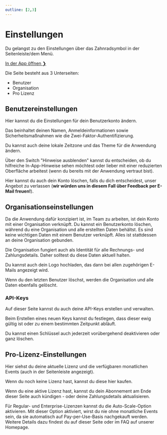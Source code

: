 ```yaml
---
outline: [2,3]
---
```


# Einstellungen

Du gelangst zu den Einstellungen über das Zahnradsymbol in der Seitenleiste/dem Menü.

[In der App öffnen ❯](https://app.add-to-calendar-pro.com/de/settings)

Die Seite besteht aus 3 Unterseiten:

* Benutzer
* Organisation
* Pro Lizenz

## Benutzereinstellungen

Hier kannst du die Einstellungen für dein Benutzerkonto ändern.

Das beinhaltet deinen Namen, Anmeldeinformationen sowie Sicherheitsmaßnahmen wie die Zwei-Faktor-Authentifizierung.

Du kannst auch deine lokale Zeitzone und das Theme für die Anwendung ändern.

Über den Switch "Hinweise ausblenden" kannst du entscheiden, ob du hilfreiche In-App-Hinweise sehen möchtest oder lieber mit einer reduzierten Oberfläche arbeitest (wenn du bereits mit der Anwendung vertraut bist).

Hier kannst du auch dein Konto löschen, falls du dich entscheidest, unser Angebot zu verlassen (**wir würden uns in diesem Fall über Feedback per E-Mail freuen!**).

## Organisationseinstellungen

Da die Anwendung dafür konzipiert ist, im Team zu arbeiten, ist dein Konto mit einer Organisation verknüpft. Du kannst ein Benutzerkonto löschen, während du eine Organisation und alle erstellten Daten behältst. Es sind keine wichtigen Daten mit einem Benutzer verknüpft. Alles ist stattdessen an deine Organisation gebunden.

Die Organisation fungiert auch als Identität für alle Rechnungs- und Zahlungsdetails. Daher solltest du diese Daten aktuell halten.

Du kannst auch dein Logo hochladen, das dann bei allen zugehörigen E-Mails angezeigt wird.

Wenn du den letzten Benutzer löschst, werden die Organisation und alle Daten ebenfalls gelöscht.

### API-Keys

Auf dieser Seite kannst du auch deine API-Keys erstellen und verwalten.

Beim Erstellen eines neuen Keys kannst du festlegen, dass dieser ewig gültig ist oder zu einem bestimmten Zeitpunkt abläuft.

Du kannst einen Schlüssel auch jederzeit vorübergehend deaktivieren oder ganz löschen.

## Pro-Lizenz-Einstellungen

Hier siehst du deine aktuelle Lizenz und die verfügbaren monatlichen Events (auch in der Seitenleiste angezeigt).

Wenn du noch keine Lizenz hast, kannst du diese hier kaufen.

Wenn du eine aktive Lizenz hast, kannst du dein Abonnement am Ende dieser Seite auch kündigen - oder deine Zahlungsdetails aktualisieren.

Für Regular- und Enterprise-Lizenzen kannst du die Auto-Scale-Option aktivieren. Mit dieser Option aktiviert, wirst du nie ohne monatliche Events sein, da sie automatisch auf Pay-per-Use-Basis nachgekauft werden.
Weitere Details dazu findest du auf dieser Seite oder im FAQ auf unserer Homepage.

